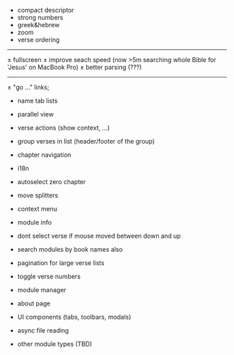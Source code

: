 + compact descriptor
+ strong numbers
+ greek&hebrew
+ zoom
+ verse ordering

------------------------------------------------------------

± fullscreen
± improve seach speed (now >5m searching whole Bible for 'Jesus' on MacBook Pro)
± better parsing (???)

------------------------------------------------------------

± "go ..." links;
- name tab lists
- parallel view

- verse actions (show context, ...)
- group verses in list (header/footer of the group)
- chapter navigation
- i18n
- autoselect zero chapter
- move splitters
- context menu
- module info
- dont select verse if mouse moved between down and up
- search modules by book names also
- pagination for large verse lists
- toggle verse numbers
- module manager
- about page

- UI components (tabs, toolbars, modals)

- async file reading
- other module types (TBD)